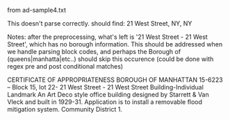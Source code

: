 from ad-sample4.txt

This doesn't parse correctly.
should find: 21 West Street, NY, NY

Notes: after the preprocessing, what's left is
'21 West Street - 21 West Street', which has no borough information.
This should be addressed when we handle parsing block codes, and perhaps
the Borough of (queens|manhatta|etc..) should skip this occurence (could
be done with regex pre and post conditional matches)

CERTIFICATE OF APPROPRIATENESS
BOROUGH OF MANHATTAN 15-6223 – Block 15, lot 22-
21 West Street - 21 West Street Building-Individual Landmark
An Art Deco style office building designed by Starrett & Van Vleck and
built in 1929-31. Application is to install a removable flood mitigation
system. Community District 1.
